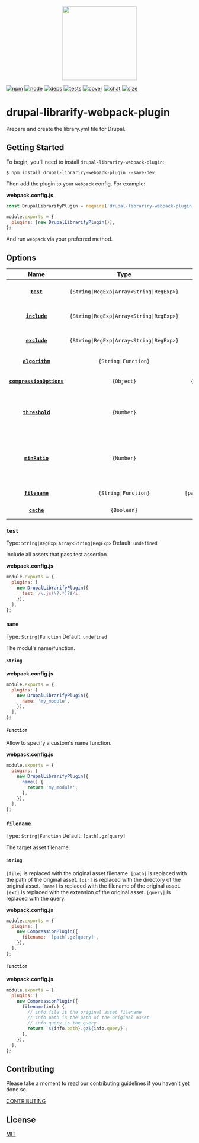 <div align="center">
  <a href="https://github.com/webpack/webpack">
    <img width="200" height="200" src="https://webpack.js.org/assets/icon-square-big.svg">
  </a>
</div>

[![npm][npm]][npm-url]
[![node][node]][node-url]
[![deps][deps]][deps-url]
[![tests][tests]][tests-url]
[![cover][cover]][cover-url]
[![chat][chat]][chat-url]
[![size][size]][size-url]

# drupal-librarify-webpack-plugin

Prepare and create the library.yml file for Drupal.

## Getting Started

To begin, you'll need to install `drupal-librariry-webpack-plugin`:

```console
$ npm install drupal-librariry-webpack-plugin --save-dev
```

Then add the plugin to your `webpack` config. For example:

**webpack.config.js**

```js
const DrupalLibrarifyPlugin = require('drupal-librariry-webpack-plugin');

module.exports = {
  plugins: [new DrupalLibrarifyPlugin()],
};
```

And run `webpack` via your preferred method.

## Options

|                      Name                       |                   Type                    |      Default       | Description                                                                                                   |
| :---------------------------------------------: | :---------------------------------------: | :----------------: | :------------------------------------------------------------------------------------------------------------ |
|               **[`test`](#test)**               | `{String\|RegExp\|Array<String\|RegExp>}` |    `undefined`     | Include all assets that pass test assertion                                                                   |
|            **[`include`](#include)**            | `{String\|RegExp\|Array<String\|RegExp>}` |    `undefined`     | Include all assets matching any of these conditions                                                           |
|            **[`exclude`](#exclude)**            | `{String\|RegExp\|Array<String\|RegExp>}` |    `undefined`     | Exclude all assets matching any of these conditions                                                           |
|          **[`algorithm`](#algorithm)**          |           `{String\|Function}`            |       `gzip`       | The compression algorithm/function                                                                            |
| **[`compressionOptions`](#compressionoptions)** |                `{Object}`                 |   `{ level: 9 }`   | Compression options for `algorithm`                                                                           |
|          **[`threshold`](#threshold)**          |                `{Number}`                 |        `0`         | Only assets bigger than this size are processed (in bytes)                                                    |
|           **[`minRatio`](#minratio)**           |                `{Number}`                 |       `0.8`        | Only assets that compress better than this ratio are processed (`minRatio = Compressed Size / Original Size`) |
|           **[`filename`](#filename)**           |           `{String\|Function}`            | `[path].gz[query]` | The target asset filename.                                                                                    |
|              **[`cache`](#cache)**              |                `{Boolean}`                |       `true`       | Enable file caching                                                                                           |

### `test`

Type: `String|RegExp|Array<String|RegExp>`
Default: `undefined`

Include all assets that pass test assertion.

**webpack.config.js**

```js
module.exports = {
  plugins: [
    new DrupalLibrarifyPlugin({
      test: /\.js(\?.*)?$/i,
    }),
  ],
};
```

### `name`

Type: `String|Function`
Default: `undefined`

The modul's name/function.

#### `String`

**webpack.config.js**

```js
module.exports = {
  plugins: [
    new DrupalLibrarifyPlugin({
      name: 'my_module',
    }),
  ],
};
```

#### `Function`

Allow to specify a custom's name function.

**webpack.config.js**

```js
module.exports = {
  plugins: [
    new DrupalLibrarifyPlugin({
      name() {
        return 'my_module';
      },
    }),
  ],
};
```

### `filename`

Type: `String|Function`
Default: `[path].gz[query]`

The target asset filename.

#### `String`

`[file]` is replaced with the original asset filename.
`[path]` is replaced with the path of the original asset.
`[dir]` is replaced with the directory of the original asset.
`[name]` is replaced with the filename of the original asset.
`[ext]` is replaced with the extension of the original asset.
`[query]` is replaced with the query.

**webpack.config.js**

```js
module.exports = {
  plugins: [
    new CompressionPlugin({
      filename: '[path].gz[query]',
    }),
  ],
};
```

#### `Function`

**webpack.config.js**

```js
module.exports = {
  plugins: [
    new CompressionPlugin({
      filename(info) {
        // info.file is the original asset filename
        // info.path is the path of the original asset
        // info.query is the query
        return `${info.path}.gz${info.query}`;
      },
    }),
  ],
};
```

## Contributing

Please take a moment to read our contributing guidelines if you haven't yet done so.

[CONTRIBUTING](./.github/CONTRIBUTING.md)

## License

[MIT](./LICENSE)

[npm]: https://img.shields.io/npm/v/compression-webpack-plugin.svg
[npm-url]: https://npmjs.com/package/compression-webpack-plugin
[node]: https://img.shields.io/node/v/compression-webpack-plugin.svg
[node-url]: https://nodejs.org
[deps]: https://david-dm.org/webpack-contrib/compression-webpack-plugin.svg
[deps-url]: https://david-dm.org/webpack-contrib/compression-webpack-plugin
[tests]: https://github.com/webpack-contrib/compression-webpack-plugin/workflows/compression-webpack-plugin/badge.svg
[tests-url]: https://github.com/webpack-contrib/compression-webpack-plugin/actions
[cover]: https://codecov.io/gh/webpack-contrib/compression-webpack-plugin/branch/master/graph/badge.svg
[cover-url]: https://codecov.io/gh/webpack-contrib/compression-webpack-plugin
[chat]: https://img.shields.io/badge/gitter-webpack%2Fwebpack-brightgreen.svg
[chat-url]: https://gitter.im/webpack/webpack
[size]: https://packagephobia.now.sh/badge?p=compression-webpack-plugin
[size-url]: https://packagephobia.now.sh/result?p=compression-webpack-plugin

